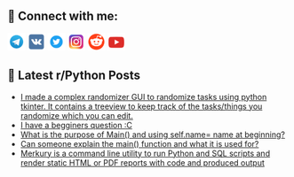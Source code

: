 ## 🔎 Connect with me:
[<img src="https://github.com/bullbesh/bullbesh/blob/main/images/Telegram.png" width="32" height="32" />](https://t.me/bullbesh)
[<img src="https://github.com/bullbesh/bullbesh/blob/main/images/VK.png" width="32" height="32" />](https://vk.com/bullbesh)
[<img src="https://github.com/bullbesh/bullbesh/blob/main/images/Twitter.png" width="32" height="32" />](https://twitter.com/bullbesh1)
[<img src="https://github.com/bullbesh/bullbesh/blob/main/images/Instagram.png" width="32" height="32" />](https://www.instagram.com/bullbesh)
[<img src="https://github.com/bullbesh/bullbesh/blob/main/images/Reddit.png" width="32" height="32" />](https://www.reddit.com/user/bullbesh)
[<img src="https://github.com/bullbesh/bullbesh/blob/main/images/YouTube.png" width="32" height="32" />](https://www.youtube.com/channel/UCtfjRs6uzgq5mfm8S06WTcg)

## 📕 Latest r/Python Posts
<!-- BLOG-POST-LIST:START -->
- [I made a complex randomizer GUI to randomize tasks using python tkinter. It contains a treeview to keep track of the tasks/things you randomize which you can edit.](https://www.reddit.com/r/Python/comments/y1ksbe/i_made_a_complex_randomizer_gui_to_randomize/)
- [I have a begginers question :C](https://www.reddit.com/r/Python/comments/y1kqph/i_have_a_begginers_question_c/)
- [What is the purpose of Main&lpar;&rpar; and using self.name= name at beginning?](https://www.reddit.com/r/Python/comments/y1khfh/what_is_the_purpose_of_main_and_using_selfname/)
- [Can someone explain the main&lpar;&rpar; function and what it is used for?](https://www.reddit.com/r/Python/comments/y1kfrd/can_someone_explain_the_main_function_and_what_it/)
- [Merkury is a command line utility to run Python and SQL scripts and render static HTML or PDF reports with code and produced output](https://www.reddit.com/r/Python/comments/y1jgbo/merkury_is_a_command_line_utility_to_run_python/)
<!-- BLOG-POST-LIST:END -->
